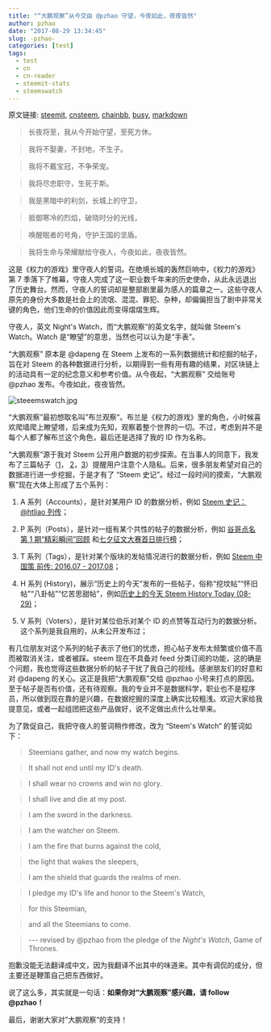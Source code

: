 ```yaml
---
title: "“大鹏观察”从今交由 @pzhao 守望，今夜如此，夜夜皆然"
author: pzhao
date: "2017-08-29 13:34:45"
slug: -pzhao-
categories: [test]
tags: 
  - test
  - cn
  - cn-reader
  - steemit-stats
  - steemswatch
---
```


原文链接: [steemit](https://steemit.com/test/@pzhao/-pzhao-), [cnsteem](https://cnsteem.com/test/@pzhao/-pzhao-), [chainbb](https://chainbb.com/test/@pzhao/-pzhao-), [busy](https://busy.org/test/@pzhao/-pzhao-), [markdown](https://raw.githubusercontent.com/pzhaonet/steem_pzhao/master/content/post/-pzhao-.md)

> 长夜将至，我从今开始守望，至死方休。

> 我将不娶妻，不封地，不生子。

> 我将不戴宝冠，不争荣宠。

> 我将尽忠职守，生死于斯。

> 我是黑暗中的利剑，长城上的守卫，

> 抵御寒冷的烈焰，破晓时分的光线，

> 唤醒眠者的号角，守护王国的坚盾。

> 我将生命与荣耀献给守夜人，今夜如此，夜夜皆然。


这是《权力的游戏》里守夜人的誓词。在绝境长城的轰然巨响中，《权力的游戏》第 7 季落下了帷幕，守夜人完成了这一职业数千年来的历史使命，从此永远退出了历史舞台。然而，守夜人的誓词却是整部剧里最为感人的篇章之一。这些守夜人原先的身份大多数是社会上的流氓、混混、罪犯、杂种，却偏偏担当了剧中非常关键的角色，他们生命的价值因此而变得熠熠生辉。


守夜人，英文 Night's Watch，而“大鹏观察”的英文名字，就叫做 Steem's Watch。Watch 是“瞭望”的意思，当然也可以认为是“手表”。


“大鹏观察” 原本是 @dapeng 在 Steem 上发布的一系列数据统计和挖掘的帖子，旨在对 Steem 的各种数据进行分析，以期得到一些有用有趣的结果，对区块链上的活动具有一定的纪念意义和参考价值。从今夜起，“大鹏观察” 交给账号 @pzhao 发布。今夜如此，夜夜皆然。


![steeemswatch.jpg](https://steemitimages.com/DQmcb7aRC48F9FZ3XiZYjvMKWZnf5H3u2GnTSPxaEsTMooL/steeemswatch.jpg)


“大鹏观察”最初想取名叫”布兰观察“。布兰是《权力的游戏》里的角色，小时候喜欢爬墙爬上瞭望塔，后来成为先知，观察着整个世界的一切。不过，考虑到并不是每个人都了解布兰这个角色，最后还是选择了我的 ID 作为名称。


“大鹏观察”源于我对 Steem 公开用户数据的初步探索。在当事人的同意下，我发布了三篇帖子（[1](https://steemit.com/cn/@dapeng/steemit)， [2](https://steemit.com/cn/@dapeng/steem-a-preliminary-analysis-of-a-steem-id-s-data)，[3](https://steemit.com/cn/@dapeng/no-1s-of-his-steem-posts-steem)）提醒用户注意个人隐私。后来，很多朋友希望对自己的数据进行进一步挖掘，于是才有了 “Steem 史记”。经过一段时间的摸索，“大鹏观察”现在大体上形成了五个系列：


1. A 系列（Accounts），是针对某用户 ID 的数据分析，例如 [Steem 史记： @htliao 列传](https://steemit.com/cn/@dapeng/steem-htliao-steem-s-watch-a2)；

2. P 系列（Posts），是针对一组有某个共性的帖子的数据分析，例如 [谷哥点名第 1 期“精彩瞬间”回顾](https://steemit.com/cn/@dapeng/steem-watch-p1) 和[七夕征文大赛首日排行榜](https://steemit.com/cn/@dapeng/08-26)；

3. T 系列（Tags），是针对某个版块的发帖情况进行的数据分析，例如 [Steem 中国策 前传: 2016.07 - 2017.08](https://steemit.com/cn/@dapeng/steem-2016-07-2017-08-steem-s-watch-tcn0)；

4. H 系列 (History)，展示“历史上的今天”发布的一些帖子，俗称“挖坟帖”“怀旧帖”“八卦帖”“忆苦思甜帖”，例如[历史上的今天 Steem History Today (08-29)](https://steemit.com/cn/@pzhao/steem-anniversaries-steem-s-watch-08-29)；

5. V 系列（Voters），是针对某位伯乐对某个 ID 的点赞等互动行为的数据分析。这个系列是我自用的，从未公开发布过；



有几位朋友对这个系列的帖子表示了他们的忧虑，担心帖子发布太频繁或价值不高而被取消关注，或者被踩。steem 现在不具备对 feed 分类订阅的功能，这的确是个问题，我也觉得这些数据分析的帖子干扰了我自己的视线。感谢朋友们的好意和对 @dapeng 的关心。这正是我把“大鹏观察”交给 @pzhao 小号来打点的原因。至于帖子是否有价值，还有待观察。我的专业并不是数据科学，职业也不是程序员，所以做到现在靠的是兴趣，在数据挖掘的深度上确实比较粗浅。欢迎大家给我提意见，或者一起组团把这些产品做好，说不定做出点什么壮举来。


为了敦促自己，我把守夜人的誓词稍作修改，改为 “Steem's Watch“ 的誓词如下：


> Steemians gather, and now my watch begins. 

> It shall not end until my ID's death. 

> I shall wear no crowns and win no glory. 

> I shall live and die at my post. 

> I am the sword in the darkness. 

> I am the watcher on Steem. 

> I am the fire that burns against the cold,  

> the light that wakes the sleepers,  

> I am the shield that guards the realms of men. 

> I pledge my ID's life and honor to the Steem's Watch, 

> for this Steemian,

> and all the Steemians to come.

>
> --- revised by @pzhao from the pledge of the *Night's Watch*, Game of Thrones.


抱歉没能无法翻译成中文，因为我翻译不出其中的味道来。其中有调侃的成分，但主要还是鞭策自己把东西做好。


说了这么多，其实就是一句话：**如果你对“大鹏观察”感兴趣，请 follow @pzhao！**


最后，谢谢大家对”大鹏观察“的支持！
